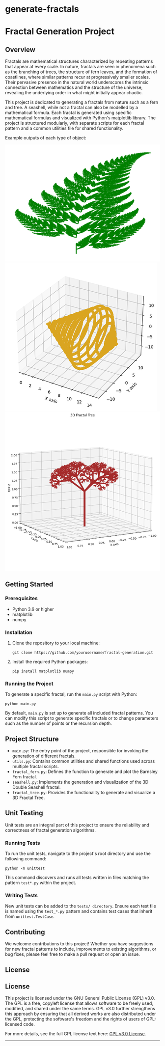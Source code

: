 # generate-fractals
# Fractal Generation Project

## Overview
Fractals are mathematical structures characterized by repeating patterns that appear at every scale. In nature, fractals are seen in phenomena such as the branching of trees, the structure of fern leaves, and the formation of coastlines, where similar patterns recur at progressively smaller scales. Their pervasive presence in the natural world underscores the intrinsic connection between mathematics and the structure of the universe, revealing the underlying order in what might initially appear chaotic.

This project is dedicated to generating a fractals from nature such as a fern and tree. A seashell, while not a fractal can also be modelled by a mathematical formula. Each fractal is generated using specific mathematical formulas and visualized with Python's matplotlib library. The project is structured modularly, with separate scripts for each fractal pattern and a common utilities file for shared functionality.

Example outputs of each type of object:

![Fractal Fern](fractal_fern.png "Fractal Fern")
![Seashell](seashell.png "Seashell")
![Fractal Tree](fractal_tree.png "Fractal Tree")

## Getting Started

### Prerequisites
- Python 3.6 or higher
- matplotlib
- numpy

### Installation
1. Clone the repository to your local machine:
   ```
   git clone https://github.com/yourusername/fractal-generation.git
   ```
2. Install the required Python packages:
   ```
   pip install matplotlib numpy
   ```

### Running the Project
To generate a specific fractal, run the `main.py` script with Python:
```
python main.py
```

By default, `main.py` is set up to generate all included fractal patterns. You can modify this script to generate specific fractals or to change parameters such as the number of points or the recursion depth.

## Project Structure
- `main.py`: The entry point of the project, responsible for invoking the generation of different fractals.
- `utils.py`: Contains common utilities and shared functions used across multiple fractal scripts.
- `fractal_fern.py`: Defines the function to generate and plot the Barnsley Fern fractal.
- `seashell.py`: Implements the generation and visualization of the 3D Double Seashell fractal.
- `fractal_tree.py`: Provides the functionality to generate and visualize a 3D Fractal Tree.

## Unit Testing
Unit tests are an integral part of this project to ensure the reliability and correctness of fractal generation algorithms.

### Running Tests
To run the unit tests, navigate to the project's root directory and use the following command:

```
python -m unittest
```
This command discovers and runs all tests written in files matching the pattern `test*.py` within the project.

### Writing Tests
New unit tests can be added to the `tests/ directory`. Ensure each test file is named using the `test_*.py` pattern and contains test cases that inherit from `unittest.TestCase`.

## Contributing
We welcome contributions to this project! Whether you have suggestions for new fractal patterns to include, improvements to existing algorithms, or bug fixes, please feel free to make a pull request or open an issue.

## License

## License

This project is licensed under the GNU General Public License (GPL) v3.0. The GPL is a free, copyleft license that allows software to be freely used, modified, and shared under the same terms. GPL v3.0 further strengthens this approach by ensuring that all derived works are also distributed under the GPL, protecting the software's freedom and the rights of users of GPL-licensed code.

For more details, see the full GPL license text here: [GPL v3.0 License](https://www.gnu.org/licenses/gpl-3.0.html).



---
